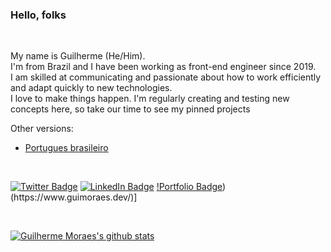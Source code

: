 ### Hello, folks  

<br/>

My name is Guilherme (He/Him).  
I'm from Brazil and I have been working as front-end engineer since 2019.  
I am skilled at communicating and passionate about how to work efficiently and adapt quickly to new technologies.  
I love to make things happen. I'm regularly creating and testing new concepts here, so take our time to see my pinned projects

Other versions:

- <a href="https://github.com/GuiMoraesDev/GuiMoraesDev/blob/main/README_PTBR.md">Portugues brasileiro</a>

<br/>

[![Twitter Badge](https://img.shields.io/badge/-Twitter-1ca0f1?logo=twitter&logoColor=white&link=https://twitter.com/GuiMoraesDev)](https://twitter.com/GuiMoraesDev)
[![LinkedIn Badge](https://img.shields.io/badge/-LinkedIn-blue?logo=Linkedin&logoColor=white&link=https://www.linkedin.com/in/guimoraesdev/?locale=en_US)](https://www.linkedin.com/in/guimoraesdev/?locale=en_US)
[!Portfolio Badge](https://img.shields.io/static/v1?label=website&message=portfolio&color=rgb(35,%20143,%20170)&link=https://www.guimoraes.dev/))(https://www.guimoraes.dev/)]

<br/>

[![Guilherme Moraes's github stats](https://github-readme-stats.vercel.app/api?username=GuiMoraesDev&theme=dracula)](https://github.com/GuiMoraesDev)
